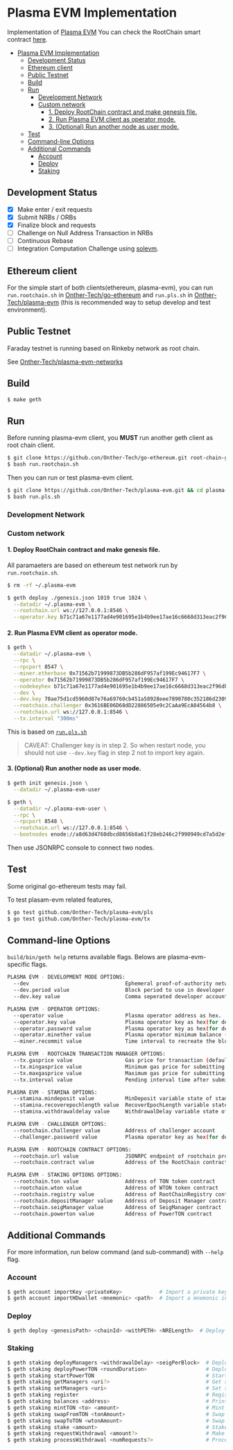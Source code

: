 # Plasma EVM Implementation

Implementation of [Plasma EVM](https://hackmd.io/s/HyZ2ms8EX) You can check the RootChain smart contract [here](https://github.com/Onther-Tech/plasma-evm-contracts).

- [Plasma EVM Implementation](#plasma-evm-implementation)
  - [Development Status](#development-status)
  - [Ethereum client](#ethereum-client)
  - [Public Testnet](#public-testnet)
  - [Build](#build)
  - [Run](#run)
    - [Development Network](#development-network)
    - [Custom network](#custom-network)
      - [1. Deploy RootChain contract and make genesis file.](#1-deploy-rootchain-contract-and-make-genesis-file)
      - [2. Run Plasma EVM client as operator mode.](#2-run-plasma-evm-client-as-operator-mode)
      - [3. (Optional) Run another node as user mode.](#3-optional-run-another-node-as-user-mode)
  - [Test](#test)
  - [Command-line Options](#command-line-options)
  - [Additional Commands](#additional-commands)
    - [Account](#account)
    - [Deploy](#deploy)
    - [Staking](#staking)

## Development Status
- [x] Make enter / exit requests
- [x] Submit NRBs / ORBs
- [x] Finalize block and requests
- [ ] Challenge on Null Address Transaction in NRBs
- [ ] Continuous Rebase
- [ ] Integration Computation Challenge using [solevm](https://github.com/Onther-Tech/solEVM).

## Ethereum client

For the simple start of both clients(ethereum, plasma-evm), you can run `run.rootchain.sh` in [Onther-Tech/go-ethereum](https://github.com/Onther-Tech/go-ethereum) and `run.pls.sh` in [Onther-Tech/plasma-evm](https://github.com/Onther-Tech/plasma-evm) (this is recommended way to setup develop and test environment).

## Public Testnet

Faraday testnet is running based on Rinkeby network as root chain.

See [Onther-Tech/plasma-evm-networks](https://github.com/Onther-Tech/plasma-evm-networks)

## Build

```bash
$ make geth
```

## Run

Before running plasma-evm client, you **MUST** run another geth client as root chain client.

```bash
$ git clone https://github.con/Onther-Tech/go-ethereum.git root-chain-geth && cd root-chain-geth
$ bash run.rootchain.sh
```

Then you can run  or test plasma-evm client.

```bash
$ git clone https://github.con/Onther-Tech/plasma-evm.git && cd plasma-evm
$ bash run.pls.sh
```

### Development Network

### Custom network

#### 1. Deploy RootChain contract and make genesis file.
All paramaeters are based on ethereum test network run by `run.rootchain.sh`.

```bash
$ rm -rf ~/.plasma-evm

$ geth deploy ./genesis.json 1019 true 1024 \
  --datadir ~/.plasma-evm \
  --rootchain.url ws://127.0.0.1:8546 \
  --operator.key b71c71a67e1177ad4e901695e1b4b9ee17ae16c6668d313eac2f96dbcda3f291
```

#### 2. Run Plasma EVM client as operator mode.
```bash
$ geth \
  --datadir ~/.plasma-evm \
  --rpc \
  --rpcport 8547 \
  --miner.etherbase 0x71562b71999873DB5b286dF957af199Ec94617F7 \
  --operator 0x71562b71999873DB5b286dF957af199Ec94617F7 \
  --nodekeyhex b71c71a67e1177ad4e901695e1b4b9ee17ae16c6668d313eac2f96dbcda3f49b\
  --dev \
  --dev.key 78ae75d1cd5960d87e76a69760cb451a58928eee7890780c352186d23094a114 \
  --rootchain.challenger 0x3616BE06D68dD22886505e9c2CaAa9EcA84564b8 \
  --rootchain.url ws://127.0.0.1:8546 \
  --tx.interval "300ms"
```
This is based on [`run.pls.sh`](./run.pls.sh)

> CAVEAT: Challenger key is in step 2. So when restart node, you should not use `--dev.key` flag in step 2 not to import key again.

#### 3. (Optional) Run another node as user mode.
```bash
$ geth init genesis.json \
  --datadir ~/.plasma-evm-user

$ geth \
  --datadir ~/.plasma-evm-user \
  --rpc \
  --rpcport 8548 \
  --rootchain.url ws://127.0.0.1:8546 \
  --bootnodes enode://a8d63d4760dbcd8656b8a61f28eb246c2f990949cd7a5d2efe483caa05a5381a61cfb30eb8622f4cb0909a6e94a82b7505fb5b2cd737398860f9369b3a8522ca@127.0.0.1:30305?discport=30305
```

Then use JSONRPC console to connect two nodes.

## Test

Some original go-ethereum tests may fail.


To test plasam-evm related features,
```bash
$ go test github.com/Onther-Tech/plasma-evm/pls
$ go test github.com/Onther-Tech/plasma-evm/tx
```


## Command-line Options

`build/bin/geth help` returns available flags. Belows are plasma-evm-specific flags.

```bash
PLASMA EVM - DEVELOPMENT MODE OPTIONS:
  --dev                               Ephemeral proof-of-authority network with a pre-funded developer account, mining enabled
  --dev.period value                  Block period to use in developer mode (0 = mine only if transaction pending) (default: 0)
  --dev.key value                     Comma seperated developer account key as hex(for dev)

PLASMA EVM - OPERATOR OPTIONS:
  --operator value                    Plasma operator address as hex.
  --operator.key value                Plasma operator key as hex(for dev)
  --operator.password value           Plasma operator key as hex(for dev)
  --operator.minether value           Plasma operator minimum balance (default = 0.5 ether) (default: "0.5")
  --miner.recommit value              Time interval to recreate the block being mined (default: 3s)

PLASMA EVM - ROOTCHAIN TRANSACTION MANAGER OPTIONS:
  --tx.gasprice value                 Gas price for transaction (default = 10 Gwei) (default: 0)
  --tx.mingasprice value              Minimum gas price for submitting a block (default = 1 Gwei) (default: 1000000000)
  --tx.maxgasprice value              Maximum gas price for submitting a block (default = 100 Gwei) (default: 100000000000)
  --tx.interval value                 Pending interval time after submitting a block (default = 10s). If block submit transaction is not mined in 2 intervals, gas price will be adjusted. See https://golang.org/pkg/time/#ParseDuration (default: 10s)

PLASMA EVM - STAMINA OPTIONS:
  --stamina.mindeposit value          MinDeposit variable state of stamina contract (default: 500000000000000000)
  --stamina.recoverepochlength value  RecoverEpochLength variable state of stamina contract (default: 10080)
  --stamina.withdrawaldelay value     WithdrawalDelay variable state of stamina contract (default: 30240)

PLASMA EVM - CHALLENGER OPTIONS:
  --rootchain.challenger value        Address of challenger account
  --challenger.password value         Plasma operator key as hex(for dev)

PLASMA EVM - ROOTCHAIN CONTRACT OPTIONS:
  --rootchain.url value               JSONRPC endpoint of rootchain provider. If URL is empty, ignore the provider.
  --rootchain.contract value          Address of the RootChain contract

PLASMA EVM - STAKING OPTIONS OPTIONS:
  --rootchain.ton value               Address of TON token contract
  --rootchain.wton value              Address of WTON token contract
  --rootchain.registry value          Address of RootChainRegistry contract
  --rootchain.depositManager value    Address of Deposit Manager contract
  --rootchain.seigManager value       Address of SeigManager contract
  --rootchain.powerton value          Address of PowerTON contract
```

## Additional Commands
For more information, run below command (and sub-command) with `--help` flag.

### Account

```bash
$ geth account importKey <privateKey>            # Import a private key from hex key into a new account
$ geth account importHDwallet <mnemonic> <path>  # Import a mnemonic into a new account
```

### Deploy
```bash
$ geth deploy <genesisPath> <chainId> <withPETH> <NRELength>  # Deploy RootChain contract and make genesis file
```

### Staking

```bash
$ geth staking deployManagers <withdrawalDelay> <seigPerBlock>  # Deploy staking manager contracts (except PowerTON)
$ geth staking deployPowerTON <roundDuration>                   # Deploy PowerTON contract
$ geth staking startPowerTON                                    # Start PowerTON first round
$ geth staking getManagers <uri?>                               # Get staking managers addresses in database
$ geth staking setManagers <uri>                                # Set staking managers addresses in database
$ geth staking register                                         # Register RootChain contract
$ geth staking balances <address>                               # Print balances of token and stake
$ geth staking mintTON <to> <amount>                            # Mint TON to account (for dev)
$ geth staking swapFromTON <tonAmount>                          # Swap TON with WTON
$ geth staking swapToTON <wtonAmount>                           # Swap WTON with TON
$ geth staking stake <amount>                                   # Stake WTON
$ geth staking requestWithdrawal <amount?>                      # Make a withdrawal request
$ geth staking processWithdrawal <numRequests?>                 # Process pending withdrawals
```
